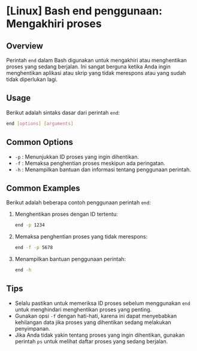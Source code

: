 # [Linux] Bash end penggunaan: Mengakhiri proses

## Overview
Perintah `end` dalam Bash digunakan untuk mengakhiri atau menghentikan proses yang sedang berjalan. Ini sangat berguna ketika Anda ingin menghentikan aplikasi atau skrip yang tidak merespons atau yang sudah tidak diperlukan lagi.

## Usage
Berikut adalah sintaks dasar dari perintah `end`:

```bash
end [options] [arguments]
```

## Common Options
- `-p` : Menunjukkan ID proses yang ingin dihentikan.
- `-f` : Memaksa penghentian proses meskipun ada peringatan.
- `-h` : Menampilkan bantuan dan informasi tentang penggunaan perintah.

## Common Examples
Berikut adalah beberapa contoh penggunaan perintah `end`:

1. Menghentikan proses dengan ID tertentu:
   ```bash
   end -p 1234
   ```

2. Memaksa penghentian proses yang tidak merespons:
   ```bash
   end -f -p 5678
   ```

3. Menampilkan bantuan penggunaan perintah:
   ```bash
   end -h
   ```

## Tips
- Selalu pastikan untuk memeriksa ID proses sebelum menggunakan `end` untuk menghindari menghentikan proses yang penting.
- Gunakan opsi `-f` dengan hati-hati, karena ini dapat menyebabkan kehilangan data jika proses yang dihentikan sedang melakukan penyimpanan.
- Jika Anda tidak yakin tentang proses yang ingin dihentikan, gunakan perintah `ps` untuk melihat daftar proses yang sedang berjalan.